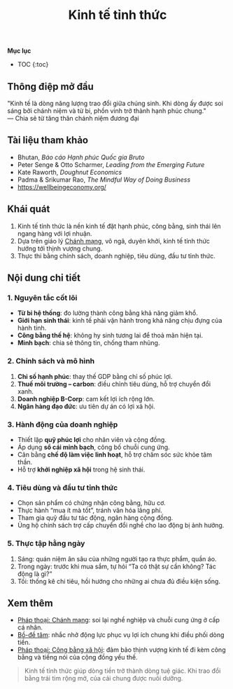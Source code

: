 ﻿---
title: Kinh tế tỉnh thức
---

**Mục lục**

- TOC
{:toc}

## Thông điệp mở đầu

"Kinh tế là dòng năng lượng trao đổi giữa chúng sinh. Khi dòng ấy được soi sáng bởi chánh niệm và từ bi, phồn vinh trở thành hạnh phúc chung."  
— Chia sẻ từ tăng thân chánh niệm đương đại

## Tài liệu tham khảo

- Bhutan, *Báo cáo Hạnh phúc Quốc gia Bruto*
- Peter Senge & Otto Scharmer, *Leading from the Emerging Future*
- Kate Raworth, *Doughnut Economics*
- Padma & Srikumar Rao, *The Mindful Way of Doing Business*
- <https://wellbeingeconomy.org/>

## Khái quát

1. Kinh tế tỉnh thức là nền kinh tế đặt hạnh phúc, công bằng, sinh thái lên ngang hàng với lợi nhuận.
2. Dựa trên giáo lý [Chánh mạng](chanh_mang.md), vô ngã, duyên khởi, kinh tế tỉnh thức hướng tới thịnh vượng chung.
3. Thực thi bằng chính sách, doanh nghiệp, tiêu dùng, đầu tư tỉnh thức.

## Nội dung chi tiết

### 1. Nguyên tắc cốt lõi

- **Từ bi hệ thống**: đo lường thành công bằng khả năng giảm khổ.
- **Giới hạn sinh thái**: kinh tế phải vận hành trong khả năng chịu đựng của hành tinh.
- **Công bằng thế hệ**: không hy sinh tương lai để thoả mãn hiện tại.
- **Minh bạch**: chia sẻ thông tin, chống tham nhũng.

### 2. Chính sách và mô hình

1. **Chỉ số hạnh phúc**: thay thế GDP bằng chỉ số phúc lợi.
2. **Thuế môi trường – carbon**: điều chỉnh tiêu dùng, hỗ trợ chuyển đổi xanh.
3. **Doanh nghiệp B-Corp**: cam kết lợi ích rộng lớn.
4. **Ngân hàng đạo đức**: ưu tiên dự án có lợi xã hội.

### 3. Hành động của doanh nghiệp

- Thiết lập **quỹ phúc lợi** cho nhân viên và cộng đồng.
- Áp dụng **sổ cái minh bạch**, công bố chuỗi cung ứng.
- Cân bằng **chế độ làm việc linh hoạt**, hỗ trợ chăm sóc sức khỏe tâm thần.
- Hỗ trợ **khởi nghiệp xã hội** trong hệ sinh thái.

### 4. Tiêu dùng và đầu tư tỉnh thức

- Chọn sản phẩm có chứng nhận công bằng, hữu cơ.
- Thực hành “mua ít mà tốt”, tránh văn hóa lãng phí.
- Tham gia quỹ đầu tư tác động, ngân hàng cộng đồng.
- Ủng hộ chính sách trợ cấp chuyển đổi nghề cho lao động bị ảnh hưởng.

### 5. Thực tập hằng ngày

1. Sáng: quán niệm ân sâu của những người tạo ra thực phẩm, quần áo.
2. Trong ngày: trước khi mua sắm, tự hỏi “Ta có thật sự cần không? Tác động là gì?”
3. Tối: thống kê chi tiêu, hồi hướng cho những ai chưa đủ điều kiện sống.

## Xem thêm

- [Pháp thoại: Chánh mạng](chanh_mang.md): soi lại nghề nghiệp và chuỗi cung ứng ở cấp cá nhân.
- [Bồ-đề tâm](../khai_niem/bo_de_tam.md): nhắc nhở động lực phục vụ lợi ích chung khi điều phối dòng tiền.
- [Pháp thoại: Công bằng xã hội](cong_bang_xa_hoi.md): đảm bảo thịnh vượng kinh tế đi kèm công bằng và tiếng nói của cộng đồng yếu thế.

> Kinh tế tỉnh thức giúp dòng tiền trở thành dòng tuệ giác. Khi trao đổi bằng trái tim rộng mở, của cải chung được nuôi dưỡng.
